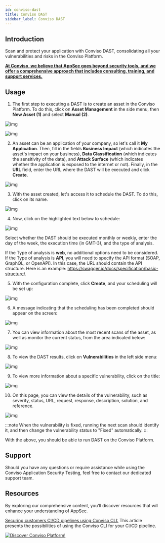 ```yaml
---
id: conviso-dast
title: Conviso DAST
sidebar_label: Conviso DAST
---
```


## Introduction

Scan and protect your application with Conviso DAST, consolidating all your vulnerabilities and risks in the Conviso Platform.

**[At Conviso, we believe that AppSec goes beyond security tools, and we offer a comprehensive approach that includes consulting, training, and support services.](https://cta-service-cms2.hubspot.com/web-interactives/public/v1/track/redirect?encryptedPayload=AVxigLKtcWzoFbzpyImNNQsXC9S54LjJuklwM39zNd7hvSoR%2FVTX%2FXjNdqdcIIDaZwGiNwYii5hXwRR06puch8xINMyL3EXxTMuSG8Le9if9juV3u%2F%2BX%2FCKsCZN1tLpW39gGnNpiLedq%2BrrfmYxgh8G%2BTcRBEWaKasQ%3D&webInteractiveContentId=125788977029&portalId=5613826)**

## Usage

1. The first step to executing a DAST is to create an asset in the Conviso Platform. To do this, click on **Asset Management** in the side menu, then **New Asset (1)** and select **Manual (2)**.

<div style={{textAlign: 'center' , maxWidth: '80%'}}>

![img](../../../static/img/conviso-dast/conviso-dast-img1.png 'Conviso DAST')

</div>

<div style={{textAlign: 'center' , maxWidth: '100%'}}>

![img](../../../static/img/conviso-dast/conviso-dast-img2.png 'Conviso DAST')

</div>

2. An asset can be an application of your company, so let's call it **My Application**. Then, fill in the fields **Business Impact** (which indicates the asset's impact on your business), **Data Classification** (which indicates the sensitivity of the data), and **Attack Surface** (which indicates whether the application is exposed to the internet or not).
Finally, in the **URL** field, enter the URL where the DAST will be executed and click **Create**.

<div style={{textAlign: 'center' , maxWidth: '100%'}}>

![img](../../../static/img/conviso-dast/conviso-dast-img3.png 'Conviso DAST')

</div>

3. With the asset created, let's access it to schedule the DAST. To do this, click on its name.

<div style={{textAlign: 'center' , maxWidth: '100%'}}>

![img](../../../static/img/conviso-dast/conviso-dast-img4.png 'Conviso DAST')

</div>

4. Now, click on the highlighted text below to schedule:

<div style={{textAlign: 'center' , maxWidth: '100%'}}>

![img](../../../static/img/conviso-dast/conviso-dast-img5.png 'Conviso DAST')

</div>

Select whether the DAST should be executed monthly or weekly, enter the day of the week, the execution time (in GMT-3), and the type of analysis.

If the Type of analysis is **web**, no additional options need to be considered. If the Type of analysis is **API**, you will need to specify the API format (SOAP, GraphQL, or OpenAPI). In this case, the URL should contain the API structure. Here is an example: https://swagger.io/docs/specification/basic-structure/.

5. With the configuration complete, click **Create**, and your scheduling will be set up:

<div style={{textAlign: 'center' , maxWidth: '60%'}}>

![img](../../../static/img/conviso-dast/conviso-dast-img6.png 'Conviso DAST')

</div>

6. A message indicating that the scheduling has been completed should appear on the screen:

<div style={{textAlign: 'center' , maxWidth: '100%'}}>

![img](../../../static/img/conviso-dast/conviso-dast-img7.png 'Conviso DAST')

</div>

7. You can view information about the most recent scans of the asset, as well as monitor the current status, from the area indicated below:

<div style={{textAlign: 'center' , maxWidth: '100%'}}>

![img](../../../static/img/conviso-dast/conviso-dast-img8.png 'Conviso DAST')

</div>

8. To view the DAST results, click on **Vulnerabilities** in the left side menu:

<div style={{textAlign: 'center' , maxWidth: '60%'}}>

![img](../../../static/img/conviso-dast/conviso-dast-img9.png 'Conviso DAST')

</div>

9. To view more information about a specific vulnerability, click on the title:

<div style={{textAlign: 'center' , maxWidth: '100%'}}>

![img](../../../static/img/conviso-dast/conviso-dast-img10.png 'Conviso DAST')

</div>

10. On this page, you can view the details of the vulnerability, such as severity, status, URL, request, response, description, solution, and reference.

<div style={{textAlign: 'center' , maxWidth: '100%'}}>

![img](../../../static/img/conviso-dast/conviso-dast-img11.png 'Conviso DAST')

</div>

:::note
When the vulnerability is fixed, running the next scan should identify it, and then change the vulnerability status to "Fixed" automatically.
:::

With the above, you should be able to run DAST on the Conviso Platform.

## Support

Should you have any questions or require assistance while using the Conviso Application Security Testing, feel free to contact our dedicated support team.

## Resources

By exploring our comprehensive content, you’ll discover resources that will enhance your understanding of AppSec.

[Securing customers CI/CD pipelines using Conviso CLI:](https://bit.ly/3LS1oD7) This article presents the possibilities of using the Conviso CLI for your CI/CD pipeline.


[![Discover Conviso Platform!](https://no-cache.hubspot.com/cta/default/5613826/interactive-125788977029.png)](https://cta-service-cms2.hubspot.com/web-interactives/public/v1/track/redirect?encryptedPayload=AVxigLKtcWzoFbzpyImNNQsXC9S54LjJuklwM39zNd7hvSoR%2FVTX%2FXjNdqdcIIDaZwGiNwYii5hXwRR06puch8xINMyL3EXxTMuSG8Le9if9juV3u%2F%2BX%2FCKsCZN1tLpW39gGnNpiLedq%2BrrfmYxgh8G%2BTcRBEWaKasQ%3D&webInteractiveContentId=125788977029&portalId=5613826)